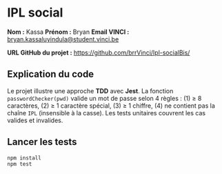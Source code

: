 # IPL social

**Nom :** Kassa 
**Prénom :** Bryan 
**Email VINCI :** bryan.kassaluyindula@student.vinci.be

**URL GitHub du projet :** https://github.com/brrVinci/Ipl-socialBis/

## Explication du code
Le projet illustre une approche **TDD** avec **Jest**. La fonction `passwordChecker(pwd)` valide un mot de passe
selon 4 règles : (1) ≥ 8 caractères, (2) ≥ 1 caractère spécial, (3) ≥ 1 chiffre, (4) ne contient pas la chaîne
`IPL` (insensible à la casse). Les tests unitaires couvrent les cas valides et invalides.

## Lancer les tests
```bash
npm install
npm test
